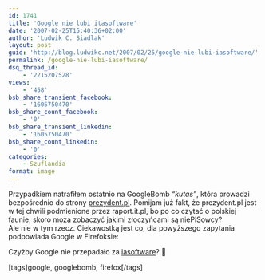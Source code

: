 ```yaml
---
id: 1741
title: 'Google nie lubi itasoftware'
date: '2007-02-25T15:40:36+02:00'
author: 'Ludwik C. Siadlak'
layout: post
guid: 'http://blog.ludwikc.net/2007/02/25/google-nie-lubi-iasoftware/'
permalink: /google-nie-lubi-iasoftware/
dsq_thread_id:
    - '2215207528'
views:
    - '458'
bsb_share_transient_facebook:
    - '1605750470'
bsb_share_count_facebook:
    - '0'
bsb_share_transient_linkedin:
    - '1605750470'
bsb_share_count_linkedin:
    - '0'
categories:
    - Szuflandia
format: image
---
```


Przypadkiem natrafiłem ostatnio na GoogleBomb *“kutas”*, która prowadzi bezpośrednio do strony [prezydent.pl](http://www.prezydent.pl "kutas"). Pomijam już fakt, że prezydent.pl jest w tej chwili podmienione przez raport.it.pl, bo po co czytać o polskiej faunie, skoro moża zobaczyć jakimi złoczyńcami są niePiSowcy?  
Ale nie w tym rzecz. Ciekawostką jest co, dla powyższego zapytania podpowiada Google w Firefoksie:

Czyżby Google nie przepadało za [iasoftware](http://www.itasoftware.com/)? 🙂  
  
\[tags\]google, googlebomb, firefox\[/tags\]